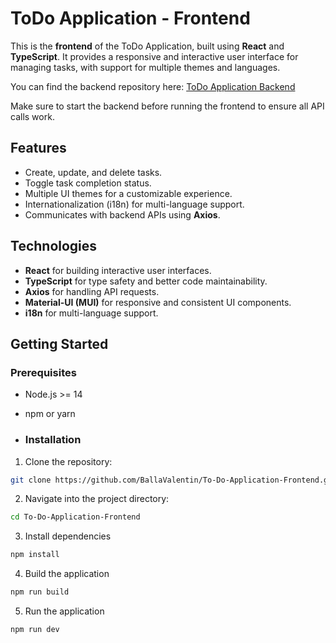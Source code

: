 # ToDo Application - Frontend


This is the **frontend** of the ToDo Application, built using **React** and **TypeScript**. It provides a responsive and interactive user interface for managing tasks, with support for multiple themes and languages.

You can find the backend repository here: [ToDo Application Backend](https://github.com/BallaValentin/To-Do-Application-Backend)

Make sure to start the backend before running the frontend to ensure all API calls work.

## Features

- Create, update, and delete tasks.
- Toggle task completion status.
- Multiple UI themes for a customizable experience.
- Internationalization (i18n) for multi-language support.
- Communicates with backend APIs using **Axios**.

## Technologies

- **React** for building interactive user interfaces.
- **TypeScript** for type safety and better code maintainability.
- **Axios** for handling API requests.
- **Material-UI (MUI)** for responsive and consistent UI components.
- **i18n** for multi-language support.

## Getting Started

### Prerequisites

- Node.js >= 14
- npm or yarn

- ### Installation

1. Clone the repository:

```bash
git clone https://github.com/BallaValentin/To-Do-Application-Frontend.git
```

2. Navigate into the project directory:

```bash
cd To-Do-Application-Frontend
```

3. Install dependencies

```bash
npm install
```

4. Build the application

```bash
npm run build
```

5. Run the application

```bash
npm run dev
```
